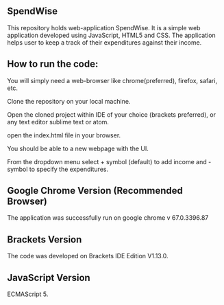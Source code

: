 ## SpendWise
This repository holds web-application SpendWise. It is a simple web application developed using JavaScript, HTML5 and CSS. The application helps user to keep a track of their expenditures against their income.



## How to run the code:
You will simply need a web-browser like chrome(preferred), firefox, safari, etc.

Clone the repository on your local machine.

Open the cloned project within IDE of your choice (brackets preferred), or any text editor sublime text or atom.

open the index.html file in your browser.

You should be able to a new webpage with the UI.

From the dropdown menu select + symbol (default) to add income and - symbol to specify the expenditures.

## Google Chrome Version (Recommended Browser)
The application was successfully run on google chrome v 67.0.3396.87

## Brackets Version
The code was developed on Brackets IDE Edition V1.13.0.

## JavaScript Version
ECMAScript 5.
